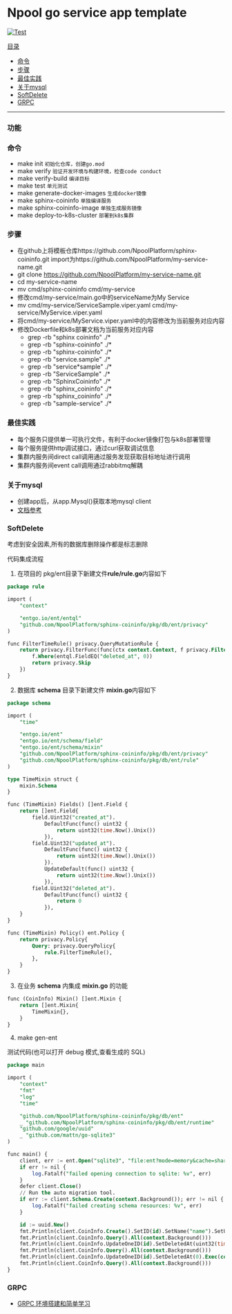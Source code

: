 # Npool go service app template

[![Test](https://github.com/NpoolPlatform/sphinx-coininfo/actions/workflows/main.yml/badge.svg?branch=master)](https://github.com/NpoolPlatform/sphinx-coininfo/actions/workflows/main.yml)

[目录](#目录)
- [命令](#命令)
- [步骤](#步骤)
- [最佳实践](#最佳实践)
- [关于mysql](#关于mysql)
- [SoftDelete](#SoftDelete)
- [GRPC](#grpc)

-----------
### 功能

### 命令
* make init ```初始化仓库，创建go.mod```
* make verify ```验证开发环境与构建环境，检查code conduct```
* make verify-build ```编译目标```
* make test ```单元测试```
* make generate-docker-images ```生成docker镜像```
* make sphinx-coininfo ```单独编译服务```
* make sphinx-coininfo-image ```单独生成服务镜像```
* make deploy-to-k8s-cluster ```部署到k8s集群```

### 步骤
* 在github上将模板仓库https://github.com/NpoolPlatform/sphinx-coininfo.git import为https://github.com/NpoolPlatform/my-service-name.git
* git clone https://github.com/NpoolPlatform/my-service-name.git
* cd my-service-name
* mv cmd/sphinx-coininfo cmd/my-service
* 修改cmd/my-service/main.go中的serviceName为My Service
* mv cmd/my-service/ServiceSample.viper.yaml cmd/my-service/MyService.viper.yaml
* 将cmd/my-service/MyService.viper.yaml中的内容修改为当前服务对应内容
* 修改Dockerfile和k8s部署文档为当前服务对应内容
  * grep -rb "sphinx coininfo" ./*
  * grep -rb "sphinx-coininfo" ./*
  * grep -rb "sphinx-coininfo" ./*
  * grep -rb "service\.sample" ./*
  * grep -rb "service\*sample" ./*
  * grep -rb "ServiceSample" ./*
  * grep -rb "SphinxCoininfo" ./*
  * grep -rb "sphinx_coininfo" ./*
  * grep -rb "sphinx_coininfo" ./*
  * grep -rb "sample-service" ./*

### 最佳实践
* 每个服务只提供单一可执行文件，有利于docker镜像打包与k8s部署管理
* 每个服务提供http调试接口，通过curl获取调试信息
* 集群内服务间direct call调用通过服务发现获取目标地址进行调用
* 集群内服务间event call调用通过rabbitmq解耦

### 关于mysql
* 创建app后，从app.Mysql()获取本地mysql client
* [文档参考](https://entgo.io/docs/sql-integration)

### SoftDelete

考虑到安全因素,所有的数据库删除操作都是标志删除

代码集成流程

1. 在项目的 pkg/ent目录下新建文件**rule/rule.go**内容如下
```sql
package rule

import (
	"context"

	"entgo.io/ent/entql"
	"github.com/NpoolPlatform/sphinx-coininfo/pkg/db/ent/privacy"
)

func FilterTimeRule() privacy.QueryMutationRule {
	return privacy.FilterFunc(func(ctx context.Context, f privacy.Filter) error {
		f.Where(entql.FieldEQ("deleted_at", 0))
		return privacy.Skip
	})
}

```
2. 数据库 **schema** 目录下新建文件 **mixin.go**内容如下
```sql
package schema

import (
	"time"

	"entgo.io/ent"
	"entgo.io/ent/schema/field"
	"entgo.io/ent/schema/mixin"
	"github.com/NpoolPlatform/sphinx-coininfo/pkg/db/ent/privacy"
	"github.com/NpoolPlatform/sphinx-coininfo/pkg/db/ent/rule"
)

type TimeMixin struct {
	mixin.Schema
}

func (TimeMixin) Fields() []ent.Field {
	return []ent.Field{
		field.Uint32("created_at").
			DefaultFunc(func() uint32 {
				return uint32(time.Now().Unix())
			}),
		field.Uint32("updated_at").
			DefaultFunc(func() uint32 {
				return uint32(time.Now().Unix())
			}).
			UpdateDefault(func() uint32 {
				return uint32(time.Now().Unix())
			}),
		field.Uint32("deleted_at").
			DefaultFunc(func() uint32 {
				return 0
			}),
	}
}

func (TimeMixin) Policy() ent.Policy {
	return privacy.Policy{
		Query: privacy.QueryPolicy{
			rule.FilterTimeRule(),
		},
	}
}

```

3. 在业务 **schema** 内集成 **mixin.go** 的功能
```sql
func (CoinInfo) Mixin() []ent.Mixin {
	return []ent.Mixin{
		TimeMixin{},
	}
}
```

4. make gen-ent


测试代码(也可以打开 debug 模式,查看生成的 SQL)

```sql
package main

import (
	"context"
	"fmt"
	"log"
	"time"

	"github.com/NpoolPlatform/sphinx-coininfo/pkg/db/ent"
	_ "github.com/NpoolPlatform/sphinx-coininfo/pkg/db/ent/runtime"
	"github.com/google/uuid"
	_ "github.com/mattn/go-sqlite3"
)

func main() {
	client, err := ent.Open("sqlite3", "file:ent?mode=memory&cache=shared&_fk=1")
	if err != nil {
		log.Fatalf("failed opening connection to sqlite: %v", err)
	}
	defer client.Close()
	// Run the auto migration tool.
	if err := client.Schema.Create(context.Background()); err != nil {
		log.Fatalf("failed creating schema resources: %v", err)
	}

	id := uuid.New()
	fmt.Println(client.CoinInfo.Create().SetID(id).SetName("name").SetUnit("unit").Exec(context.Background()))
	fmt.Println(client.CoinInfo.Query().All(context.Background()))
	fmt.Println(client.CoinInfo.UpdateOneID(id).SetDeletedAt(uint32(time.Now().Unix())).Exec(context.Background()))
	fmt.Println(client.CoinInfo.Query().All(context.Background()))
	fmt.Println(client.CoinInfo.UpdateOneID(id).SetDeletedAt(0).Exec(context.Background()))
	fmt.Println(client.CoinInfo.Query().All(context.Background()))
}

```


### GRPC
* [GRPC 环境搭建和简单学习](./grpc.md)
